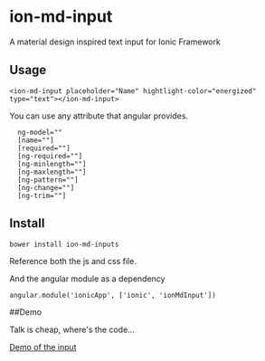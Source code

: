 # ion-md-input
A material design inspired text input for Ionic Framework

## Usage
```
<ion-md-input placeholder="Name" hightlight-color="energized" type="text"></ion-md-input>
```
You can use any attribute that angular provides.

```
  ng-model=""
  [name=""]
  [required=""]
  [ng-required=""]
  [ng-minlength=""]
  [ng-maxlength=""]
  [ng-pattern=""]
  [ng-change=""]
  [ng-trim=""]
```

## Install
```
bower install ion-md-inputs
```

Reference both the js and css file.

And the angular module as a dependency

```
angular.module('ionicApp', ['ionic', 'ionMdInput'])
```
##Demo

Talk is cheap, where's the code...

[Demo of the input](http://codepen.io/mhartington/pen/xbgVjb?editors=010)
